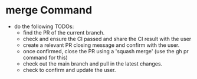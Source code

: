 # merge Command

- do the following TODOs:
  - find the PR of the current branch.
  - check and ensure the CI passed and share the CI result with the user
  - create a relevant PR closing message and confirm with the user.
  - once confirmed, close the PR using a 'squash merge' (use the gh pr command for this)
  - check out the main branch and pull in the latest changes.
  - check to confirm and update the user.
